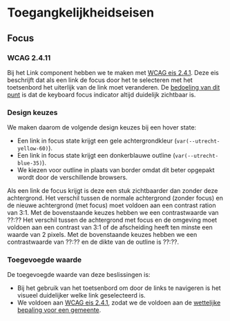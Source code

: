 <!--
@license EUPL-1.2
Copyright (c) 2021 Gemeente Utrecht
-->

<!-- markdownlint-disable MD033 -->

# Toegangkelijkheidseisen

## Focus

### WCAG 2.4.11

Bij het Link component hebben we te maken met [WCAG eis 2.4.1](https://www.w3.org/TR/WCAG22/#focus-appearance-minimum). Deze eis beschrijft dat als een link de focus door het te selecteren met het toetsenbord het uiterlijk van de link moet veranderen. De [bedoeling van dit punt](https://www.w3.org/WAI/WCAG22/Understanding/focus-appearance-minimum.html#intent) is dat de keyboard focus indicator altijd duidelijk zichtbaar is.

### Design keuzes

We maken daarom de volgende design keuzes bij een hover state:

- Een link in focus state krijgt een gele achtergrondkleur (`var(--utrecht-yellow-60)`).
- Een link in focus state krijgt een donkerblauwe outline (`var(--utrecht-blue-35)`).
- We kiezen voor outline in plaats van border omdat dit beter opgepakt wordt door de verschillende browsers.

Als een link de focus krijgt is deze een stuk zichtbaarder dan zonder deze achtergrond. Het verschil tussen de normale achtergrond (zonder focus) en de nieuwe achtergrond (met focus) moet voldoen aan een contrast ration van 3:1. Met de bovenstaande keuzes hebben we een contrastwaarde van ??:??
Het verschil tussen de achtergrond met focus en de omgeving moet voldoen aan een contrast van 3:1 of de afscheiding heeft ten minste een waarde van 2 pixels. Met de bovenstaande keuzes hebben we een contrastwaarde van ??:?? en de dikte van de outline is ??:??.

### Toegevoegde waarde

De toegevoegde waarde van deze beslissingen is:

- Bij het gebruik van het toetsenbord om door de links te navigeren is het visueel duidelijker welke link geselecteerd is.
- We voldoen aan [WCAG eis 2.4.1](https://www.w3.org/TR/WCAG22/#focus-appearance-minimum), zodat we de voldoen aan de [wettelijke bepaling voor een gemeente](https://wcag.nl/wat-is-wcag/wet--en-regelgeving).
